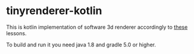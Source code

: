 # tinyrenderer-kotlin
This is kotlin implementation of software 3d renderer accordingly to [these](https://github.com/ssloy/tinyrenderer/wiki/Lesson-0:-getting-started) lessons.

To build and run it you need java 1.8 and gradle 5.0 or higher.
